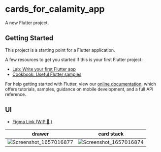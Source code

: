 # cards_for_calamity_app

A new Flutter project.

## Getting Started

This project is a starting point for a Flutter application.

A few resources to get you started if this is your first Flutter project:

- [Lab: Write your first Flutter app](https://flutter.dev/docs/get-started/codelab)
- [Cookbook: Useful Flutter samples](https://flutter.dev/docs/cookbook)

For help getting started with Flutter, view our
[online documentation](https://flutter.dev/docs), which offers tutorials,
samples, guidance on mobile development, and a full API reference.

## UI
- [Figma Link (WIP 🚧 )](https://www.figma.com/file/a6adR69EnIUDcIVBE1i4L7/Cards-For-Calamity-App?node-id=27%3A37)

|  drawer  | card stack |
|-----|-----|
|![Screenshot_1657016877](https://user-images.githubusercontent.com/34969837/177541220-776b526c-c2c4-4b29-80a2-b6ab846bec5f.png)|![Screenshot_1657016874](https://user-images.githubusercontent.com/34969837/177541212-fa27e299-6c45-480f-8cde-76490bb71660.png)|
